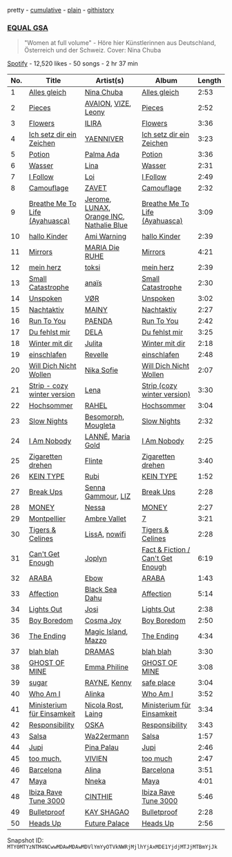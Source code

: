 pretty - [cumulative](/playlists/cumulative/37i9dQZF1DWVA5o3WHL2eG.md) - [plain](/playlists/plain/37i9dQZF1DWVA5o3WHL2eG) - [githistory](https://github.githistory.xyz/mackorone/spotify-playlist-archive/blob/main/playlists/plain/37i9dQZF1DWVA5o3WHL2eG)

### [EQUAL GSA](https://open.spotify.com/playlist/37i9dQZF1DWVA5o3WHL2eG)

> "Women at full volume" \- Höre hier Künstlerinnen aus Deutschland, Österreich und der Schweiz\. Cover: Nina Chuba

[Spotify](https://open.spotify.com/user/spotify) - 12,520 likes - 50 songs - 2 hr 37 min

| No. | Title | Artist(s) | Album | Length |
|---|---|---|---|---|
| 1 | [Alles gleich](https://open.spotify.com/track/1X06guJcCRZWf3wAAypBiU) | [Nina Chuba](https://open.spotify.com/artist/2kS9NyuATpYwjeB93h24H5) | [Alles gleich](https://open.spotify.com/album/1YUm7AIgpPjXsY2nnY1tAD) | 2:53 |
| 2 | [Pieces](https://open.spotify.com/track/1md4HSE2DTmnCn9kpm8mFM) | [AVAION](https://open.spotify.com/artist/5oJvmyeWzyeahRtjup3Oys), [VIZE](https://open.spotify.com/artist/09agIJMxCD2k87ys9Al0f0), [Leony](https://open.spotify.com/artist/2NpPlwwDVYR5dIj0F31EcC) | [Pieces](https://open.spotify.com/album/1Q5IKrHVGNhzLH9kEGn5um) | 2:52 |
| 3 | [Flowers](https://open.spotify.com/track/6p2DKSuKLPvIBIHkoqBTtX) | [ILIRA](https://open.spotify.com/artist/6mzs66iVW15C5iLt0JLt41) | [Flowers](https://open.spotify.com/album/3FtYC7MmFKnjJoCE1aElBx) | 3:36 |
| 4 | [Ich setz dir ein Zeichen](https://open.spotify.com/track/5P6ebsGfrM6hUYIsqAjcC8) | [YAENNIVER](https://open.spotify.com/artist/62yGrNS5EcrAnBVlDtlBEw) | [Ich setz dir ein Zeichen](https://open.spotify.com/album/4ipds0dRRVaNnxqp2IJFGv) | 3:23 |
| 5 | [Potion](https://open.spotify.com/track/39JouMyyZtTXYuuOFRPj2r) | [Palma Ada](https://open.spotify.com/artist/6lFrpdIr7gMB0BmKH9PUzf) | [Potion](https://open.spotify.com/album/44fSxnL7OXUklo58Z0PPez) | 3:36 |
| 6 | [Wasser](https://open.spotify.com/track/6JL3BHxeR7jiGY6SOIxq2m) | [Lina](https://open.spotify.com/artist/3YPpKFZGAT0O8SJca2Aaj8) | [Wasser](https://open.spotify.com/album/1mL6Awa2c23Y8TAZEU3kHb) | 2:31 |
| 7 | [I Follow](https://open.spotify.com/track/4QZYTmGqtEHngxs10Rd9qB) | [Loi](https://open.spotify.com/artist/574qIjE9UTvfSvtnIrdLaE) | [I Follow](https://open.spotify.com/album/49Odx8cys3L27jGmwFMQT6) | 2:49 |
| 8 | [Camouflage](https://open.spotify.com/track/2nxWoajsF5AdaRqlqS58EG) | [ZAVET](https://open.spotify.com/artist/4iIpwanKVqfqqMXhJOyTFG) | [Camouflage](https://open.spotify.com/album/1Dmhmtnjo20FPiOONkrxfS) | 2:32 |
| 9 | [Breathe Me To Life \(Ayahuasca\)](https://open.spotify.com/track/1rrxvAUElak6DINoqtMHMj) | [Jerome](https://open.spotify.com/artist/4xcDVatLFh6qlcm41er3LV), [LUNAX](https://open.spotify.com/artist/7CLsFRcEkn0Amc9VlVOFwR), [Orange INC](https://open.spotify.com/artist/0k9vcRDtl7YbZ0ZYcprdhi), [Nathalie Blue](https://open.spotify.com/artist/2VRgy5skIildisco3sF7Nt) | [Breathe Me To Life \(Ayahuasca\)](https://open.spotify.com/album/6Yl9R6wwxOn6s5ZaQdroAu) | 3:09 |
| 10 | [hallo Kinder](https://open.spotify.com/track/6k6e4ZF2lrtwgwhHAgH73D) | [Ami Warning](https://open.spotify.com/artist/7emjIbMonyAREBQkHhblu9) | [hallo Kinder](https://open.spotify.com/album/2cCsy0r86Odp6KRTK4dM0J) | 2:39 |
| 11 | [Mirrors](https://open.spotify.com/track/6dQzvpLz9qwutLYx6GUYCM) | [MARIA Die RUHE](https://open.spotify.com/artist/2h7LIGXwIr6m1tZ27JHgxQ) | [Mirrors](https://open.spotify.com/album/0KnR5gUhV3Hb6mL13zU05z) | 4:21 |
| 12 | [mein herz](https://open.spotify.com/track/2ndevqA9gvRJizgbsuZK1O) | [toksi](https://open.spotify.com/artist/5vek8wrRCD5UxnUlctYXgx) | [mein herz](https://open.spotify.com/album/36ZxFrnGWeTl69MTjSpnTO) | 2:39 |
| 13 | [Small Catastrophe](https://open.spotify.com/track/2Tv9B6o20CuOAeKGsmpS6X) | [anaïs](https://open.spotify.com/artist/5uT4SmzhWTYv1iia2BFnVQ) | [Small Catastrophe](https://open.spotify.com/album/72s5LtSEbTnqeCWu1foxo8) | 2:30 |
| 14 | [Unspoken](https://open.spotify.com/track/2291k2jz6SgTwe6WLZ85fx) | [VØR](https://open.spotify.com/artist/02gkdTPcKnn6BzYMqAsJsT) | [Unspoken](https://open.spotify.com/album/2eoOFXIlJqliP10nfbRw7n) | 3:02 |
| 15 | [Nachtaktiv](https://open.spotify.com/track/0e7VyaUvSUXefd4my1Wifm) | [MAINY](https://open.spotify.com/artist/4fcB3mjAqgDvfWakGocY6o) | [Nachtaktiv](https://open.spotify.com/album/6VmMLYC5NZVIkGBny4FvQs) | 2:27 |
| 16 | [Run To You](https://open.spotify.com/track/0ozE5pYvDbMhnfMmFgJvTY) | [PAENDA](https://open.spotify.com/artist/2ic8BSMWMbxMDCC52Mwxuz) | [Run To You](https://open.spotify.com/album/5zSkjbs0d9AHcHUYegfA8M) | 2:42 |
| 17 | [Du fehlst mir](https://open.spotify.com/track/2vAKRoW9uNdM5rC8PFv0NB) | [DELA](https://open.spotify.com/artist/6o5FwtmyRmdaUqFnfmZ9l8) | [Du fehlst mir](https://open.spotify.com/album/6iz2D5EvaHV86J8jDKqWXy) | 3:25 |
| 18 | [Winter mit dir](https://open.spotify.com/track/53wvE0XNCFR6pFLFyBtRZH) | [Julita](https://open.spotify.com/artist/4NKBz9XWRy7r1B69L4gg5l) | [Winter mit dir](https://open.spotify.com/album/0ysM01b7sqYkaFplushYSu) | 2:18 |
| 19 | [einschlafen](https://open.spotify.com/track/5erg4yqWoqlsBRtPssGSdW) | [Revelle](https://open.spotify.com/artist/02EVANzKGRlR3TTTiaGAoA) | [einschlafen](https://open.spotify.com/album/78yuMwFMgJrzMZZnPrAK8s) | 2:48 |
| 20 | [Will Dich Nicht Wollen](https://open.spotify.com/track/6GLbpY0BZGbFK2N78za6ah) | [Nika Sofie](https://open.spotify.com/artist/5fyUfBlHQh4XVFtuUwuanq) | [Will Dich Nicht Wollen](https://open.spotify.com/album/1ZreaLLslGLHQEZ77A0gmd) | 2:07 |
| 21 | [Strip \- cozy winter version](https://open.spotify.com/track/454OsfSs51tGjnQueCpabm) | [Lena](https://open.spotify.com/artist/5slpk6nu2IwwKx0EHe3GcL) | [Strip \(cozy winter version\)](https://open.spotify.com/album/6p3oSikh0RYSYBmUo3WAbY) | 3:30 |
| 22 | [Hochsommer](https://open.spotify.com/track/61bC92KDvZhnwbacUeYK3E) | [RAHEL](https://open.spotify.com/artist/0WdihSMgLzyjcNcKsdvJCv) | [Hochsommer](https://open.spotify.com/album/2fq3m2xTwy5xY6LVyYC1pU) | 3:04 |
| 23 | [Slow Nights](https://open.spotify.com/track/5TD67ukVHXuP8Cxp4MxhYb) | [Besomorph](https://open.spotify.com/artist/619CzMJPPWrCeZwx5qw6ko), [Mougleta](https://open.spotify.com/artist/4gmndqcVVyxmzgOunTiuAD) | [Slow Nights](https://open.spotify.com/album/3JcqnZwUnWKF6KOHilSpak) | 2:32 |
| 24 | [I Am Nobody](https://open.spotify.com/track/1NtFAgFqmk3HrxzwAzUcAD) | [LANNÉ](https://open.spotify.com/artist/0K3HwnyYaxoQO9hZCBLtOH), [Maria Gold](https://open.spotify.com/artist/46OImEZJuGQA9ZtICez75K) | [I Am Nobody](https://open.spotify.com/album/7xDoHNiTo7R2NSnlrrPXCN) | 2:25 |
| 25 | [Zigaretten drehen](https://open.spotify.com/track/5NjJPKVxCJsOz6Nip7njPZ) | [Flinte](https://open.spotify.com/artist/3ZqXNocGLSBgDcpM2QyQMS) | [Zigaretten drehen](https://open.spotify.com/album/3KWzrLB2vW78wwTFPVq64L) | 3:40 |
| 26 | [KEIN TYPE](https://open.spotify.com/track/052aPz1xwoIGGbQaBcDI0N) | [Rubi](https://open.spotify.com/artist/0VlrorDSkEbLK1D6VvMgd2) | [KEIN TYPE](https://open.spotify.com/album/5hN9ZWOPVz8mzjgauB5wGW) | 1:52 |
| 27 | [Break Ups](https://open.spotify.com/track/1PTCmvLDCbNLElKTMawI4A) | [Senna Gammour](https://open.spotify.com/artist/0273LWgX2nK0wZTlstKHys), [LIZ](https://open.spotify.com/artist/793QToVJnVh8Op8YSqJsSm) | [Break Ups](https://open.spotify.com/album/5aaxJmRdGLYhkupo8EQpch) | 2:28 |
| 28 | [MONEY](https://open.spotify.com/track/4jSCWwsPUgkfGtNHd878tQ) | [Nessa](https://open.spotify.com/artist/0To8tjDBkD8g2KMw2oGKT0) | [MONEY](https://open.spotify.com/album/6qxEx2IpZRAAOyvVSWdPsW) | 2:27 |
| 29 | [Montpellier](https://open.spotify.com/track/2OarVkcSFZALBxHxFCRhaM) | [Ambre Vallet](https://open.spotify.com/artist/3XG0Fsu7FMHXU7ZWlg5NRF) | [7](https://open.spotify.com/album/1CBJOL0QyohAdtJwecxSyw) | 3:21 |
| 30 | [Tigers & Celines](https://open.spotify.com/track/2UTROxDu41AUDa9gNo94l8) | [LissA](https://open.spotify.com/artist/6aAestjbtEbALwyIYPg8Na), [nowifi](https://open.spotify.com/artist/5wxw2CQKTIOSkPFJbTYVzl) | [Tigers & Celines](https://open.spotify.com/album/2HPCiMEPzuqMQeyTvcjLoy) | 2:28 |
| 31 | [Can't Get Enough](https://open.spotify.com/track/3IvodZAm4vD1PM3bIEw9Ik) | [Joplyn](https://open.spotify.com/artist/32Jt1AK733JbFR82hEZ0Ih) | [Fact & Fiction / Can't Get Enough](https://open.spotify.com/album/0nV7hufCHvKb7qEWH5WKOm) | 6:19 |
| 32 | [ARABA](https://open.spotify.com/track/7vJQ33Q49TKSpdLJvSWjyy) | [Ebow](https://open.spotify.com/artist/0A6JvVRIH3NZRto4r1OUrA) | [ARABA](https://open.spotify.com/album/38zImhQhzXroWSXAdaA1Wq) | 1:43 |
| 33 | [Affection](https://open.spotify.com/track/7aaIraY2xAIV922CFo6uzm) | [Black Sea Dahu](https://open.spotify.com/artist/5JrIBQLdYU5SkSdu0zrO70) | [Affection](https://open.spotify.com/album/5dRnERPlwpDe1gOXJcKSgY) | 5:14 |
| 34 | [Lights Out](https://open.spotify.com/track/5ei1vCyt6xmOaWonJPWkku) | [Josi](https://open.spotify.com/artist/5vQXzZjy86ijQhMjMb1ke4) | [Lights Out](https://open.spotify.com/album/7AcGhkwDAEyMsJCVFW5Z8T) | 2:38 |
| 35 | [Boy Boredom](https://open.spotify.com/track/5xOt4bg05lgJaMUkhLKsPk) | [Cosma Joy](https://open.spotify.com/artist/2AqDA65BH1X8DI4LsFqiEJ) | [Boy Boredom](https://open.spotify.com/album/4O7h43h05ToKPZJHrttKmo) | 2:50 |
| 36 | [The Ending](https://open.spotify.com/track/1xYohe40QsVeI6cojCyCwL) | [Magic Island](https://open.spotify.com/artist/1hynEsM3auBViMFQdPR4xR), [Mazzo](https://open.spotify.com/artist/6LM5ls7Quezcopf05DV9T4) | [The Ending](https://open.spotify.com/album/3PDOcujEEABGRKHcrU3rFk) | 4:34 |
| 37 | [blah blah](https://open.spotify.com/track/2o4FRrXTFzcd3hPhNlmZFg) | [DRAMAS](https://open.spotify.com/artist/7wwQRdYt302AuynW8ioIgS) | [blah blah](https://open.spotify.com/album/4yWRTQLBbL5cmdwOfFxsCE) | 3:30 |
| 38 | [GHOST OF MINE](https://open.spotify.com/track/4YjXuOwa239TVlSqW21ncA) | [Emma Philine](https://open.spotify.com/artist/477ozpcN50zMF1LWHzRvXD) | [GHOST OF MINE](https://open.spotify.com/album/4tZ8kbRQs0QWTG7QUzKBCg) | 3:08 |
| 39 | [sugar](https://open.spotify.com/track/5ZrMGxq6NybGrK4awJiIDD) | [RAYNE](https://open.spotify.com/artist/7qDGLQOhaLJSLkGOpEo1Ld), [Kenny](https://open.spotify.com/artist/4S4rq4o8gDqTqVKPA7zJmY) | [safe place](https://open.spotify.com/album/5SPpPKJpLnvgaqhVss6ciI) | 3:04 |
| 40 | [Who Am I](https://open.spotify.com/track/5nIL1etglKhsfxRPcVhbjq) | [Alinka](https://open.spotify.com/artist/3qBqW8kIRZbPxbSgAyP7ls) | [Who Am I](https://open.spotify.com/album/3fAVBC0O0os0YeRGSt4MVZ) | 3:52 |
| 41 | [Ministerium für Einsamkeit](https://open.spotify.com/track/0f1sUHxxBDnGiDhQSdhEcf) | [Nicola Rost](https://open.spotify.com/artist/0HQJXd9AUJ138jDrlR3kVg), [Laing](https://open.spotify.com/artist/6adqlX5PUDStRu3XYBG9wC) | [Ministerium für Einsamkeit](https://open.spotify.com/album/4AFjiVpZGfphVbqWQhrQt2) | 3:34 |
| 42 | [Responsibility](https://open.spotify.com/track/5cHkCpN56atbhlSC1fsaae) | [OSKA](https://open.spotify.com/artist/4aT85lix0NSNB6w9Ozzksq) | [Responsibility](https://open.spotify.com/album/2vv1dZfMsNi7Af8Hflo52X) | 3:43 |
| 43 | [Salsa](https://open.spotify.com/track/0VL6HtrAFwAGlvBYyuwlf6) | [Wa22ermann](https://open.spotify.com/artist/6WJVluElmUFNEsOl7TPX8X) | [Salsa](https://open.spotify.com/album/5OZvPWXf5NdlzjPJLD07id) | 1:57 |
| 44 | [Jupi](https://open.spotify.com/track/1VM2xgkPbd8yrHcjnowA7b) | [Pina Palau](https://open.spotify.com/artist/6Ktx4W0UWEkRQKxhkIUFvP) | [Jupi](https://open.spotify.com/album/7pTtpTElpvPfylKrwXokp3) | 2:46 |
| 45 | [too much.](https://open.spotify.com/track/3D3IDtpL0cZnucZJxN4vG5) | [VIVIEN](https://open.spotify.com/artist/0hd75hsGbkZE03RAXWWYhn) | [too much](https://open.spotify.com/album/6yv85u3uhLg8QoJoNjkK3L) | 2:47 |
| 46 | [Barcelona](https://open.spotify.com/track/3Ukd9skm2jsovLHinzZuTz) | [Alina](https://open.spotify.com/artist/6hPlslLYRFnaIswJ5pn0rw) | [Barcelona](https://open.spotify.com/album/64HapNyck4Hh09IkawFpEo) | 3:51 |
| 47 | [Maya](https://open.spotify.com/track/6AxQ1vM2clRNCM1iDRhEFH) | [Nneka](https://open.spotify.com/artist/0VX4MyYhvKRtU1AZUVGLUZ) | [Maya](https://open.spotify.com/album/1hILMQW2yj4Fg1FPuqPC9D) | 4:01 |
| 48 | [Ibiza Rave Tune 3000](https://open.spotify.com/track/1CfqMFRxb0netQug75g0fM) | [CINTHIE](https://open.spotify.com/artist/764H8zG8sTf5FPHWHW5bvh) | [Ibiza Rave Tune 3000](https://open.spotify.com/album/5nzpVmbSXSnaEcA7daDr8v) | 5:46 |
| 49 | [Bulletproof](https://open.spotify.com/track/7k5bm67iLW5XALoBeiUxxm) | [KAY SHAGAO](https://open.spotify.com/artist/0kZwjzYpwJudeLLEVvu9tb) | [Bulletproof](https://open.spotify.com/album/3vJkVWxqeMG2Qb79ayWW7X) | 2:28 |
| 50 | [Heads Up](https://open.spotify.com/track/5oHXmKMdCnUJXsXAkZkwnR) | [Future Palace](https://open.spotify.com/artist/4QnuZOyl4C9d1keyOZXJ21) | [Heads Up](https://open.spotify.com/album/5kiO6eG6N0MGbzIs0pMwUf) | 2:56 |

Snapshot ID: `MTY0MTYzNTM4NCwwMDAwMDAwMDVlYmYyOTVkNWRjMjlhYjAxMDE1YjdjMTJjMTBmYjJk`